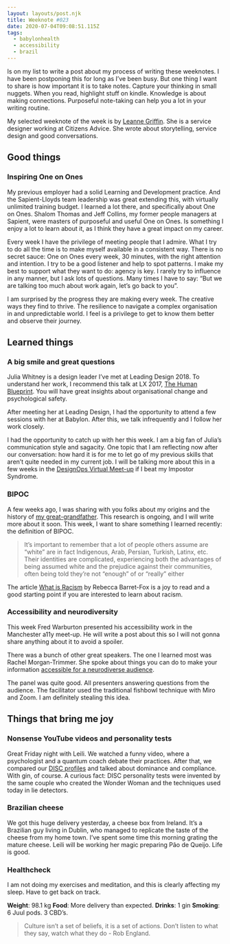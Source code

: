 ```yaml
---
layout: layouts/post.njk
title: Weeknote #023
date: 2020-07-04T09:08:51.115Z
tags:
  - babylonhealth
  - accessibility
  - brazil
---
```

Is on my list to write a post about my process of writing these weeknotes. I have been postponing this for long as I’ve been busy. But one thing I want to share is how important it is to take notes. Capture your thinking in small nuggets. When you read, highlight stuff on kindle. Knowledge is about making connections. Purposeful note-taking can help you a lot in your writing routine.

My selected weeknote of the week is by [Leanne Griffin](https://medium.com/@leanne.m.griffin/weeknotes-1-5-june-6ea9ea418dae). She is a service designer working at Citizens Advice. She wrote about storytelling, service design and good conversations.

## Good things

### Inspiring One on Ones

My previous employer had a solid Learning and Development practice. And the Sapient-Lloyds team leadership was great extending this, with virtually unlimited training budget. I learned a lot there, and specifically about One on Ones. Shalom Thomas and Jeff Collins, my former people managers at Sapient, were masters of purposeful and useful One on Ones. Is something I enjoy a lot to learn about it, as I think they have a great impact on my career. 

Every week I have the privilege of meeting people that I admire. What I try to do all the time is to make myself available in a consistent way. There is no secret sauce: One on Ones every week, 30 minutes, with the right attention and intention. I try to be a good listener and help to spot patterns. I make my best to support what they want to do: agency is key. I rarely try to influence in any manner, but I ask lots of questions. Many times I have to say: “But we are talking too much about work again, let’s go back to you”.

I am surprised by the progress they are making every week. The creative ways they find to thrive. The resilience to navigate a complex organisation in and unpredictable world. I feel is a privilege to get to know them better and observe their journey. 


## Learned things

 
### A big smile and great questions
Julia Whitney is a design leader I’ve met at Leading Design 2018. To understand her work, I  recommend this talk at LX 2017, [The Human Blueprint](https://vimeo.com/215141773). You will have great insights about organisational change and psychological safety.

After meeting her at Leading Design, I had the opportunity to attend a few sessions with her at Babylon. After this, we talk infrequently and I follow her work closely. 

I had the opportunity to catch up with her this week. I am a big fan of Julia’s communication style and sagacity. One topic that I am reflecting now after our conversation: how hard it is for me to let go of my previous skills that aren’t quite needed in my current job. I will be talking more about this in a few weeks in the [DesignOps Virtual Meet-up](https://www.eventbrite.co.uk/e/designops-virtual-meet-up-with-bt-capital-one-tickets-108683798166) if I beat my Impostor Syndrome.

### BIPOC

A few weeks ago, I was sharing with you folks about my origins and the history of [my great-grandfather](https://danielsouza.org/posts/weeknote_19/#heading-getting-to-know-about-my-origins). This research is ongoing, and I will write more about it soon. This week, I want to share something I learned recently: the definition of BIPOC.

> It’s important to remember that a lot of people others assume are “white” are in fact Indigenous, Arab, Persian, Turkish, Latinx, etc. Their identities are complicated, experiencing both the advantages of being assumed white and the prejudice against their communities, often being told they’re not “enough” of or “really” either

The article [What is Racism](https://anygoodthing.com/2020/06/14/what-is-racism/) by Rebecca Barret-Fox is a joy to read and a good starting point if you are interested to learn about racism. 

### Accessibility and neurodiversity

This week Fred Warburton presented his accessibility work in the Manchester a11y meet-up. He will write a post about this so I will not gonna share anything about it to avoid a spoiler.

There was a bunch of other great speakers. The one I learned most was Rachel Morgan-Trimmer. She spoke about things you can do to make your information [accessible for a neurodiverse audience](https://www.youtube.com/watch?v=7Tt_-gtUCgo&feature=youtu.be&t=1286/).

The panel was quite good. All presenters answering questions from the audience. The facilitator used the traditional fishbowl technique with Miro and Zoom. I am definitely stealing this idea. 

## Things that bring me joy

### Nonsense YouTube videos and personality tests

Great Friday night with Leili. We watched a funny video, where a psychologist and a quantum coach debate their practices. After that, we compared our [DISC profiles](https://www.123test.com/disc-personality-test/) and talked about dominance and compliance. With gin, of course. A curious fact: DISC personality tests were invented by the same couple who created the Wonder Woman and the techniques used today in lie detectors. 

### Brazilian cheese

We got this huge delivery yesterday, a cheese box from Ireland. It’s a Brazilian guy living in Dublin, who managed to replicate the taste of the cheese from my home town. I’ve spent some time this morning grating the mature cheese. Leili will be working her magic preparing Pão de Queijo. Life is good. 

### Healthcheck

I am not doing my exercises and meditation, and this is clearly affecting my sleep. Have to get back on track.

**Weight**: 98.1 kg
**Food**: More delivery than expected.
**Drinks**: 1 gin
**Smoking**: 6 Juul pods. 3 CBD’s.

>Culture isn’t a set of beliefs, it is a set of actions. Don’t listen to what they say, watch what they do - Rob England.
